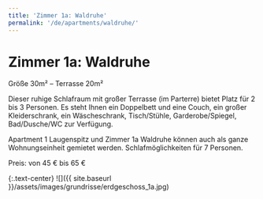 ```yaml
---
title: 'Zimmer 1a: Waldruhe'
permalink: '/de/apartments/waldruhe/'
---
```


# Zimmer 1a: Waldruhe

Größe 30m² – Terrasse 20m²

Dieser ruhige Schlafraum mit großer Terrasse (im Parterre) bietet Platz für 2 bis 3 Personen. Es steht Ihnen ein Doppelbett und eine Couch, ein großer Kleiderschrank, ein Wäscheschrank, Tisch/Stühle, Garderobe/Spiegel, Bad/Dusche/WC zur Verfügung.

Apartment 1 Laugenspitz und Zimmer 1a Waldruhe können auch als ganze Wohnungseinheit gemietet werden. Schlafmöglichkeiten für 7 Personen.

Preis: von 45 € bis 65 €

{:.text-center}
![]({{ site.baseurl }}/assets/images/grundrisse/erdgeschoss_1a.jpg)
